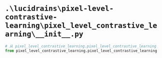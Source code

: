 # `.\lucidrains\pixel-level-contrastive-learning\pixel_level_contrastive_learning\__init__.py`

```py
# 从 pixel_level_contrastive_learning.pixel_level_contrastive_learning 模块中导入 PPM 和 PixelCL 类
from pixel_level_contrastive_learning.pixel_level_contrastive_learning import PPM, PixelCL
```